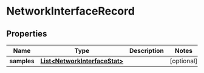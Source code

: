 # NetworkInterfaceRecord

## Properties
Name | Type | Description | Notes
------------ | ------------- | ------------- | -------------
**samples** | [**List&lt;NetworkInterfaceStat&gt;**](NetworkInterfaceStat.md) |  |  [optional]
